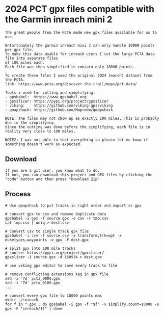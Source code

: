# 2024 PCT gpx files compatible with the Garmin inreach mini 2

    The great people from the PCTA made new gpx files available for us to use.

    Unfortunately the garmin inreach mini 2 can only handle 10000 points per gpx file.
    To make this data usable for inreach users I cut the large PCTA data file into separate files
    of 100 miles each.
    Each file was then simplified to contain only 10000 points.

    To create these files I used the original 2024 (march) dataset from the PCTA.
    link: https://www.pcta.org/discover-the-trail/maps/pct-data/

    Tools i used for cutting and simplifying:
    - gpsbabel:  https://www.gpsbabel.org
    - gpxslicer: https://pypi.org/project/gpxslicer
    - viking:    https://github.com/viking-gps/viking
    - qmapshack: https://github.com/Maproom/qmapshack

    NOTE: The files may not show up as exactly 100 miles. This is probably due to the simplifying.
    Since the cutting was done before the simplifying, each file is in reality very close to 100 miles.

    NOTE2: I was not able to test everything so please let me know if something doesn't work as expected.

## Download

    If you are a git user, you know what to do.
    If not, you can download this project and GPX files by clicking the "code" button and then press "Download Zip"

## Process
    
    # Use qmapshack to put tracks in right order and export as gpx

    # convert gpx to csv and remove duplicate data
    gpsbabel -i gpx -f source.gpx -o csv -F tmp.csv
    cat tmp.csv | uniq > dest.csv

    # convert csv to single track gpx file
    gpsbabel -i csv -f source.csv -x transform,trk=wpt -x nuketypes,waypoints -o gpx -F dest.gpx

    # split gpx into 100 mile tracks
    # source: https://pypi.org/project/gpxslicer/
    gpxslicer -i source.gpx -d 160934 > dest.gpx

    # use viking gpx editor to save every track to file

    # remove conflicting extensions tag in gpx file
    sed -i '7d' pcta_0000.gpx
    sed -i '7d' pcta_0100.gpx
    ...

    # convert every gpx file to 10000 points max
    mkdir ./inreach
    for f in *.gpx ; do gpsbabel -i gpx -f "$f" -x simplify,count=10000 -o gpx -F "inreach/$f" ; done
